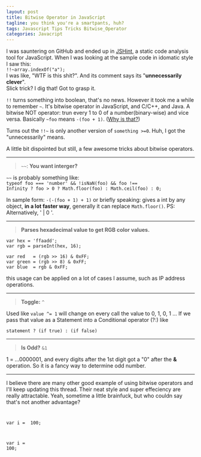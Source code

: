 ```yaml
---
layout: post
title: Bitwise Operator in JavaScript
tagline: you think you're a smartpants, huh?
tags: Javascript Tips Tricks Bitwise_Operator
categories: Javacript
---
```


I was sauntering on GitHub and ended up in [JSHint](https://github.com/rwaldron/idiomatic.js/), a static code analysis tool for JavaScript. When I was looking at the sample code in idomatic style I saw this:     
`!!~array.indexOf("a");`    
I was like, "WTF is this shit?". And its comment says its "__unnecessarily clever__".    
Slick trick? I dig that! Got to grasp it.    

`!!` turns something into boolean, that's no news. However it took me a while to remember `~`. It's bitwise operator in JavaScript, and C/C++, and Java. A bitwise NOT operator: trun every 1 to 0 of a number(binary-wise) and vice versa. Basically `~foo` means `-(foo + 1)`. ([Why is that?](https://en.wikipedia.org/wiki/Signed_number_representations#Signed_magnitude_representation))

Turns out the `!!~` is only another version of `something >=0`.  Huh, I got the "unnecessarily" means.

A little bit dispointed but still, a few awesome tricks about bitwise operators.

-----   
> `~~`: __You want interger?__

`~~` is probably something like:   
                        <code>typeof foo === 'number' && !isNaN(foo) && foo !== Infinity
                        ? foo > 0 ? Math.floor(foo) : Math.ceil(foo) : 0;</code>

In sample form:
    `-(-(foo + 1) + 1)`
or briefly speaking: gives a int by any object, __in a lot faster way__, generally it can replace `Math.floor()`.
PS: Alternatively, ' | 0 '.

-----   
> __Parses hexadecimal value to get RGB color values.__
  

    var hex = 'ffaadd';   
    var rgb = parseInt(hex, 16);    
    
    var red   = (rgb >> 16) & 0xFF;   
    var green = (rgb >> 8) & 0xFF;     
    var blue  = rgb & 0xFF;   
    
this usage can be applied on a lot of cases I assume, such as IP address operations.
    
-----   
> __Toggle:__ `^`   

     

Used like `value ^= 1` will change on every call the value to 0, 1, 0, 1 ...
If we pass that value as a Statement into a Conditional operator (?:) like

`statement ? (if true) : (if false)`

-----   
> __Is Odd?__ `&1`   

 
   
1 = ...0000001, and every digits after the 1st digit got a "0" after the __&__ operation. So it is a fancy way to determine odd number.

-----   

I believe there are many other good example of using bitwise operators and I'll keep updating this thread. Their neat style and super effeciency are really attractable. Yeah, sometime a little brainfuck, but who couldn say that's not another advantage?

<code>
<pre>
<a class="statement">var </a>i <a class="operator">= </a> <a class="integer">100</a><a class="operator">;
</a>

<a class="statement">var </a>i <a class="operator">= </a> <a class="integer">100</a><a class="operator">;</a>
</pre>
</code>




